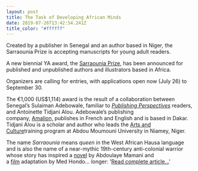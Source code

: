 ```yaml
---
layout: post
title: The Task of Developing African Minds
date: 2019-07-26T13:42:54.241Z
title_color: "#ffffff"
---
```

Created by a publisher in Senegal and an author based in Niger, the Sarraounia Prize is accepting manuscripts for young adult readers.

A new biennial YA award, the [Sarraounia Prize](http://www.sarraounia.com/), has been announced for published and unpublished authors and illustrators based in Africa.

Organizers are calling for entries, with applications open now (July 26) to September 30.

The €1,000 (US$1,114) award is the result of a collaboration between Senegal’s Sulaiman Adebowale, familiar to *[Publishing Perspectives](https://publishingperspectives.com/?s=Sulaiman+Adebowale)* readers, and Antoinette Tidjani Alou. Adebowale’s publishing company, [Amalion,](http://www.amalion.net/) publishes in French and English and is based in Dakar. Tidjani Alou is a scholar and author who leads the [Arts and Culture](https://www.facebook.com/ARTS-Culture-236248510190137/)training program at Abdou Moumouni University in Niamey, Niger.

The name *Sarraounia* means *queen* in the West African Hausa language and is also the name of a near-mythic 19th-century anti-colonial warrior whose story has inspired a [novel](https://www.editions-harmattan.fr/index.asp?navig=catalogue&obj=livre&no=1446&motExact=0&motcle=&mode=AND) by Abdoulaye Mamani and a [film](https://www.imdb.com/title/tt0091892/?ref_=fn_al_tt_1) adaptation by Med Hondo...
longer: '[Read complete
article...](https://publishingperspectives.com/2019/07/new-sarraounia-prize-opens-for-entries-in-african-ya-titles/
"New Sarraounia Prize Opens for Entries in African YA Titles")'